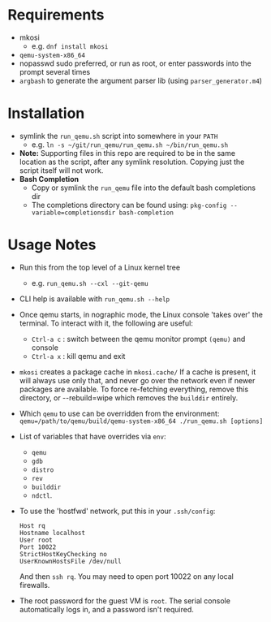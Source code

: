 # Requirements
 - mkosi
   - e.g. `dnf install mkosi`
 - `qemu-system-x86_64`
 - nopasswd sudo preferred, or run as root, or enter passwords into the prompt
 several times
 - `argbash` to generate the argument parser lib (using `parser_generator.m4`)

# Installation
 - symlink the `run_qemu.sh` script into somewhere in your `PATH`
   - e.g. `ln -s ~/git/run_qemu/run_qemu.sh ~/bin/run_qemu.sh`
 - **Note:** Supporting files in this repo are required to be in the same
   location as the script, after any symlink resolution. Copying just the
   script itself will not work.
 - **Bash Completion**
   - Copy or symlink the `run_qemu` file into the default bash completions dir
   - The completions directory can be found using:
       `pkg-config --variable=completionsdir bash-completion`


# Usage Notes
 - Run this from the top level of a Linux kernel tree
   - e.g. `run_qemu.sh --cxl --git-qemu`
 - CLI help is available with `run_qemu.sh --help`
 - Once qemu starts, in nographic mode, the Linux console 'takes over' the
   terminal. To interact with it, the following are useful:
   - `Ctrl-a c` : switch between the qemu monitor prompt `(qemu)` and console
   - `Ctrl-a x` : kill qemu and exit
 - `mkosi` creates a package cache in `mkosi.cache/`  If a cache is present,
   it will always use only that, and never go over the network even if newer
   packages are available. To force re-fetching everything, remove this
   directory, or --rebuild=wipe which removes the `builddir` entirely.
 - Which `qemu` to use can be overridden from the environment:
       `qemu=/path/to/qemu/build/qemu-system-x86_64 ./run_qemu.sh [options]`
 - List of variables that have overrides via `env`:
     - `qemu`
     - `gdb`
     - `distro`
     - `rev`
     - `builddir`
     - `ndctl`.
 - To use the 'hostfwd' network, put this in your `.ssh/config`:

       Host rq
       Hostname localhost
       User root
       Port 10022
       StrictHostKeyChecking no
       UserKnownHostsFile /dev/null

    And then `ssh rq`. You may need to open port 10022 on any local firewalls.
 - The root password for the guest VM is `root`. The serial console
   automatically logs in, and a password isn't required.
